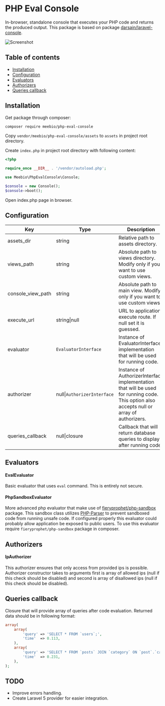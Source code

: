 PHP Eval Console
================

In-browser, standalone console that executes your PHP code and returns the produced output. This package is based on package [darsain/laravel-console](https://github.com/darsain/laravel-console).

![Screenshot](http://i.imgur.com/ryXpkvc.png)

## Table of contents

* [Installation](#installation)
* [Configuration](#configuration)
* [Evaluators](#evaluators)
* [Authorizers](#authorizers)
* [Queries callback](#queries-callback)

## Installation

Get package through composer:

```bash
composer require meebio/php-eval-console
```

Copy `vendor/meebio/php-eval-console/assets` to `assets` in project root directory.

Create `index.php` in project root directory with following content:
 
```php
<?php

require_once __DIR__ . '/vendor/autoload.php';

use Meebio\PhpEvalConsole\Console;

$console = new Console();
$console->boot();
```

Open index.php page in browser.

## Configuration

Key | Type | Description | Default
--- | --- | --- | ---
assets_dir | string | Relative path to assets directory. | `'assets'`
views_path | string | Absolute path to views directory. Modify only if you want to use custom views. | `'<...>/Views'`
console_view_path | string | Absolute path to main view. Modify only if you want to use custom views. | `'<...>/Views/console.php'`
execute_url | string\|null | URL to application execute route. If null set it is guessed. | null
evaluator | `EvaluatorInterface` | Instance of EvaluatorInterface implementation that will be used for running code. | `EvalEvaluator`
authorizer  | null\|`AuthorizerInterface` | Instance of AuthorizerInterface implementation that will be used for running code. This option also accepts null or array of authorizers. | `IpAuthorizer`
queries_callback | null\|closure | Callback that will return database queries to display after running code. | null

## Evaluators

#### EvalEvaluator

Basic evaluator that uses `eval` command. This is entirely not secure.

#### PhpSandboxEvaluator

More advanced php evaluator that make use of [fieryprophet/php-sandbox](https://github.com/fieryprophet/php-sandbox) package. This sandbox class utilizes [PHP-Parser](https://github.com/nikic/PHP-Parser) to prevent sandboxed code from running unsafe code. If configured properly this evaluator could probably allow application be exposed to public users. To use this evaluator require `fieryprophet/php-sandbox` package in composer.

## Authorizers

#### IpAuthorizer

This authorizer ensures that only access from provided ips is possible. Authorizer constructor takes to arguments first is array of allowed ips (null if this check should be disabled) and second is array of disallowed ips (null if this check should be disabled).

## Queries callback

Closure that will provide array of queries after code evaluation. Returned data should be in following format:

```php
array(
    array(
        'query' => 'SELECT * FROM `users`;',
        'time'  => 0.113,
    ),
    array(
        'query' => 'SELECT * FROM `posts` JOIN `category` ON `post`.`category_id` = `category`.`id`;',
        'time'  => 0.231,
    ),
);
```

## TODO

- Improve errors handling.
- Create Laravel 5 provider for easier integration.